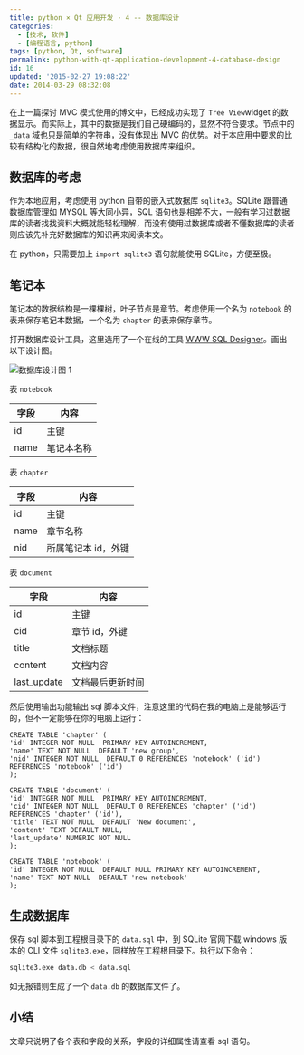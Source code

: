 ```yaml
---
title: python × Qt 应用开发 · 4 -- 数据库设计
categories:
  - [技术, 软件]
  - [编程语言, python]
tags: [python, Qt, software]
permalink: python-with-qt-application-development-4-database-design
id: 16
updated: '2015-02-27 19:08:22'
date: 2014-03-29 08:32:08
---
```


在上一篇探讨 MVC 模式使用的博文中，已经成功实现了 `Tree View`widget 的数据显示。而实际上，其中的数据是我们自己硬编码的，显然不符合要求。节点中的 `_data` 域也只是简单的字符串，没有体现出 MVC 的优势。对于本应用中要求的比较有结构化的数据，很自然地考虑使用数据库来组织。

## 数据库的考虑
作为本地应用，考虑使用 python 自带的嵌入式数据库 `sqlite3`。SQLite 跟普通数据库管理如 MYSQL 等大同小异，SQL 语句也是相差不大，一般有学习过数据库的读者找找资料大概就能轻松理解，而没有使用过数据库或者不懂数据库的读者则应该先补充好数据库的知识再来阅读本文。

在 python，只需要加上 `import sqlite3` 语句就能使用 SQLite，方便至极。

## 笔记本
笔记本的数据结构是一棵棵树，叶子节点是章节。考虑使用一个名为 `notebook` 的表来保存笔记本数据，一个名为 `chapter` 的表来保存章节。

打开数据库设计工具，这里选用了一个在线的工具 [WWW SQL Designer](http://ondras.zarovi.cz/sql/demo/)。画出以下设计图。

![数据库设计图 1](https://i.imgur.com/9HDCvP7.png)

表 `notebook`

<table>
<thead>
<tr>
<th > 字段 </th>
<th > 内容 </th>
</tr>
</thead>
<tbody>
<tr>
<td>id</td>
<td > 主键 </td>
</tr>
<tr>
<td>name</td>
<td > 笔记本名称 </td>
</tr>
</tbody>
</table>

表 `chapter`

<table>
<thead>
<tr>
<th > 字段 </th>
<th > 内容 </th>
</tr>
</thead>
<tbody>
<tr>
<td>id</td>
<td > 主键 </td>
</tr>
<tr>
<td>name</td>
<td > 章节名称 </td>
</tr>
<tr>
<td>nid</td>
<td > 所属笔记本 id，外键 </td>
</tr>
</tbody>
</table>

表 `document`

<table>
<thead>
<tr>
<th > 字段 </th>
<th > 内容 </th>
</tr>
</thead>
<tbody>
<tr>
<td>id</td>
<td > 主键 </td>
</tr>
<tr>
<td>cid</td>
<td > 章节 id，外键 </td>
</tr>
<tr>
<td>title</td>
<td > 文档标题 </td>
</tr>
<tr>
<td>content</td>
<td > 文档内容 </td>
</tr>
<tr>
<td>last_update</td>
<td > 文档最后更新时间 </td>
</tr>
</tbody>
</table>

然后使用输出功能输出 sql 脚本文件，注意这里的代码在我的电脑上是能够运行的，但不一定能够在你的电脑上运行：

```language
CREATE TABLE 'chapter' (
'id' INTEGER NOT NULL  PRIMARY KEY AUTOINCREMENT,
'name' TEXT NOT NULL  DEFAULT 'new group',
'nid' INTEGER NOT NULL  DEFAULT 0 REFERENCES 'notebook' ('id') REFERENCES 'notebook' ('id')
);

CREATE TABLE 'document' (
'id' INTEGER NOT NULL  PRIMARY KEY AUTOINCREMENT,
'cid' INTEGER NOT NULL  DEFAULT 0 REFERENCES 'chapter' ('id') REFERENCES 'chapter' ('id'),
'title' TEXT NOT NULL  DEFAULT 'New document',
'content' TEXT DEFAULT NULL,
'last_update' NUMERIC NOT NULL
);

CREATE TABLE 'notebook' (
'id' INTEGER NOT NULL  DEFAULT NULL PRIMARY KEY AUTOINCREMENT,
'name' TEXT NOT NULL  DEFAULT 'new notebook'
);
```

## 生成数据库
保存 sql 脚本到工程根目录下的 `data.sql` 中，到 SQLite 官网下载 windows 版本的 CLI 文件 `sqlite3.exe`，同样放在工程根目录下。执行以下命令：

```bash
sqlite3.exe data.db < data.sql
```

如无报错则生成了一个 `data.db` 的数据库文件了。

## 小结
文章只说明了各个表和字段的关系，字段的详细属性请查看 sql 语句。